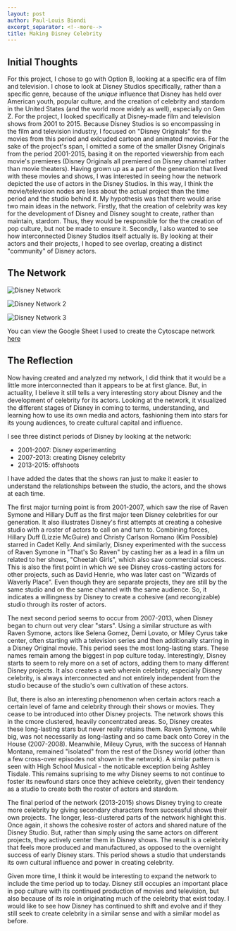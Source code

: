 ```yaml
---
layout: post
author: Paul-Louis Biondi
excerpt_separator: <!--more-->
title: Making Disney Celebrity
---
```


## Initial Thoughts
For this project, I chose to go with Option B, looking at a specific era of film and television. I chose to look at Disney Studios specifically, rather than a specific genre, because of the *unique* influence that Disney has held over American youth, popular culture, and the creation of celebrity and stardom in the United States (and the world more widely as well), especially on Gen Z. For the project, I looked specifically at Disney-made film and television shows from 2001 to 2015. Because Disney Studios is so encompassing in the film and television industry, I focused on "Disney Originals" for the movies from this period and exlcuded cartoon and animated movies. For the sake of the project's span, I omitted a some of the smaller Disney Originals from the period 2001-2015, basing it on the reported viewership from each movie's premieres (Disney Originals all premiered on Disney channel rather than movie theaters). Having grown up as a part of the generation that lived with these movies and shows, I was interested in seeing how the network depicted the use of actors in the Disney Studios. In this way, I think the movie/television nodes are less about the actual project than the time period and the studio behind it. My hypothesis was that there would arise two main ideas in the network. Firstly, that the creation of celebrity was key for the development of Disney and Disney sought to create, rather than maintain, stardom. Thus, they would be responsible for the the creation of pop culture, but not be made to ensure it. Secondly, I also wanted to see how interconnected Disney Studios itself actually is. By looking at their actors and their projects, I hoped to see overlap, creating a distinct "community" of Disney actors.
  
## The Network
![Disney Network](https://github.com/HUM-331-Princeton/HUM-331-Princeton.github.io/blob/8f0d3c559d08a8dbcfb9c370fff68927223881bc/images/Cytoscape%20Disney%20Network.png)
<!--more-->
![Disney Network 2](https://github.com/HUM-331-Princeton/HUM-331-Princeton.github.io/blob/9d5285d5f4bff420934b05189be311f0d386f7d9/images/Cytoscape%20Disney%20Partial%20Network%201.png)

![Disney Network 3](https://github.com/HUM-331-Princeton/HUM-331-Princeton.github.io/blob/9d5285d5f4bff420934b05189be311f0d386f7d9/images/Cytoscape%20Disney%20Partial%20Network%202.png)

You can view the Google Sheet I used to create the Cytoscape network [here](https://docs.google.com/spreadsheets/d/1TbMeS3ywwoJoHnECsWKLkGhLXs2MVqlPI1LUds8ct0A/edit#gid=0)

## The Reflection
  Now having created and analyzed my network, I did think that it would be a little more interconnected than it appears to be at first glance. But, in actuality, I believe it still tells a very interesting story about Disney and the development of celebrity for its actors. Looking at the network, it visualized the different stages of Disney in coming to terms, understanding, and learning how to use its own media and actors, fashioning them into stars for its young audiences, to create cultural capital and influence. 
  
I see three distinct periods of Disney by looking at the network:
* 2001-2007: Disney experimenting
* 2007-2013: creating Disney celebrity
* 2013-2015: offshoots

I have added the dates that the shows ran just to make it easier to understand the relationships between the studio, the actors, and the shows at each time. 

The first major turning point is from 2001-2007, which saw the rise of Raven Symone and Hillary Duff as the first major teen Disney celebrities for our generation. It also illustrates Disney's first attempts at creating a cohesive studio with a roster of actors to call on and turn to. Combining forces, Hillary Duff (Lizzie McGuire) and Christy Carlson Romano (Kim Possible) starred in Cadet Kelly. And similarly, Disney experimented with the success of Raven Symone in "That's So Raven" by casting her as a lead in a film un related to her shows, "Cheetah Girls", which also saw commercial success. This is also the first point in which we see Disney cross-casting actors for other projects, such as David Henrie, who was later cast on "Wizards of Waverly Place". Even though they are separate projects, they are still by the same studio and on the same channel with the same audience. So, it indicates a willingness by Disney to create a cohesive (and recongizable) studio through its roster of actors.
  
The next second period seems to occur from 2007-2013, when Disney began to churn out very clear "stars". Using a similar structure as with Raven Symone, actors like Selena Gomez, Demi Lovato, or Miley Cyrus take center, often starting with a television series and then additionally starring in a Disney Original movie. This period sees the most long-lasting stars. These names remain among the biggest in pop culture today. Interestingly, Disney starts to seem to rely more on a set of actors, adding them to many different Disney projects. It also creates a web wherein celebrity, especially Disney celebrity, is always interconnected and not entirely independent from the studio because of the studio's own cultivation of these actors.
  
But, there is also an interesting phenomenon when certain actors reach a certain level of fame and celebrity through their shows or movies. They cease to be introduced into other Disney projects. The network shows this in the cmore clustered, heavily concentrated areas. So, Disney creates these long-lasting stars but never really retains them. Raven Symone, while big, was not necessarily as long-lasting and so came back onto Corey in the House (2007-2008). Meanwhile, Mileuy Cyrus, with the success of Hannah Montana, remained "isolated" from the rest of the Disney world (other than a few cross-over episodes not shown in the network). A similar pattern is seen with High School Musical -  the noticable exception being Ashley Tisdale. This remains suprising to me why Disney seems to not continue to foster its newfound stars once they achieve celebrity, given their tendency as a studio to create both the roster of actors and stardom.

The final period of the network (2013-2015) shows Disney trying to create more celebrity by giving secondary characters from successful shows their own projects. The longer, less-clustered parts of the network highlight this. Once again, it shows the cohesive roster of actors and shared nature of the Disney Studio. But, rather than simply using the same actors on different projects, they actively center them in Disney shows. The result is a celebrity that feels more produced and manufactured, as opposed to the overnight success of early Disney stars. This period shows a studio that understands its own cultural influence and power in creating celebrity.

Given more time, I think it would be interesting to expand the network to include the time period up to today. Disney still occupies an important place in pop culture with its continued production of movies and television, but also because of its role in originating much of the celebrity that exist today. I would like to see how Disney has continued to shift and evolve and if they still seek to create celebrity in a similar sense and with a similar model as before. 
  

